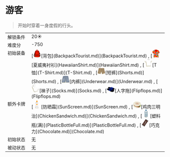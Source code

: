 # 游客  
> 开始时穿着一身度假的行头。  
  
<table class="table table-bordered" data-toggle="table"  data-show-header="false"><thead style="display:none"><tr ><th  style="width:15%;text-align:left;vertical-align:top;"  >名称</th><th  style="text-align:left;vertical-align:top;"  >值</th></tr></thead><tr ><td  style="width:15%;text-align:left;vertical-align:top;"  >解锁条件</td><td  style="text-align:left;vertical-align:top;"  >20☀️</td></tr><tr ><td  style="width:15%;text-align:left;vertical-align:top;"  >难度分</td><td  style="text-align:left;vertical-align:top;"  >-750</td></tr><tr ><td  style="width:15%;text-align:left;vertical-align:top;"  >初始装备</td><td  style="text-align:left;vertical-align:top;"  >[<div style="width:25px;display:inline-block;text-align:center"><img decoding="async" src="../wiki/Sprite/Backpack.png" href="a.md" style="max-width:25px;max-height:25px;"></div>[背包](BackpackTourist.md)](BackpackTourist.md) , [<div style="width:25px;display:inline-block;text-align:center"><img decoding="async" src="../wiki/Sprite/HawaiianShirt.png" href="a.md" style="max-width:25px;max-height:25px;"></div>[夏威夷衬衫](HawaiianShirt.md)](HawaiianShirt.md) , [<div style="width:25px;display:inline-block;text-align:center"><img decoding="async" src="../wiki/Sprite/Shirt.png" href="a.md" style="max-width:25px;max-height:25px;"></div>[T恤](T-Shirt.md)](T-Shirt.md) , [<div style="width:25px;display:inline-block;text-align:center"><img decoding="async" src="../wiki/Sprite/Shorts.png" href="a.md" style="max-width:25px;max-height:25px;"></div>[短裤](Shorts.md)](Shorts.md) , [<div style="width:25px;display:inline-block;text-align:center"><img decoding="async" src="../wiki/Sprite/Underwear.png" href="a.md" style="max-width:25px;max-height:25px;"></div>[内裤](Underwear.md)](Underwear.md) , [<div style="width:25px;display:inline-block;text-align:center"><img decoding="async" src="../wiki/Sprite/Sock.png" href="a.md" style="max-width:25px;max-height:25px;"></div>[袜子](Socks.md)](Socks.md) , [<div style="width:25px;display:inline-block;text-align:center"><img decoding="async" src="../wiki/Sprite/FlipFlops.png" href="a.md" style="max-width:25px;max-height:25px;"></div>[人字拖](Flipflops.md)](Flipflops.md)</td></tr><tr ><td  style="width:15%;text-align:left;vertical-align:top;"  >额外卡牌</td><td  style="text-align:left;vertical-align:top;"  >[<div style="width:25px;display:inline-block;text-align:center"><img decoding="async" src="../wiki/Sprite/Sunscreen.png" href="a.md" style="max-width:25px;max-height:25px;"></div>[防晒霜](SunScreen.md)](SunScreen.md) , [<div style="width:25px;display:inline-block;text-align:center"><img decoding="async" src="../wiki/Sprite/ChickenSandwitch.png" href="a.md" style="max-width:25px;max-height:25px;"></div>[鸡肉三明治](ChickenSandwich.md)](ChickenSandwich.md) , [<div style="width:25px;display:inline-block;text-align:center"><img decoding="async" src="../wiki/Sprite/PlasticBottle.png" href="a.md" style="max-width:25px;max-height:25px;"></div>[塑料瓶(满)](PlasticBottleFull.md)](PlasticBottleFull.md) , [<div style="width:25px;display:inline-block;text-align:center"><img decoding="async" src="../wiki/Sprite/Chocolate.png" href="a.md" style="max-width:25px;max-height:25px;"></div>[巧克力](Chocolate.md)](Chocolate.md)</td></tr><tr ><td  style="width:15%;text-align:left;vertical-align:top;"  >初始状态</td><td  style="text-align:left;vertical-align:top;"  >无</td></tr><tr ><td  style="width:15%;text-align:left;vertical-align:top;"  >被动状态</td><td  style="text-align:left;vertical-align:top;"  >无</td></tr></tbody></table>  
  


<script>document.title="游客 - 卡牌生存百科 Card Survival Wiki";</script>